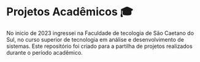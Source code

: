# Projetos Acadêmicos 🎓

No inicio de 2023 ingressei na Faculdade de tecologia de São Caetano do Sul, no curso superior de tecnologia em análise e desenvolvimento de sistemas. Este repositório foi criado para a partilha de projetos realizados durante o período acadêmico.
